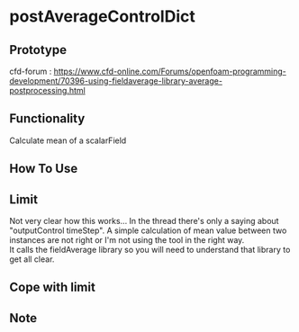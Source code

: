 # postAverageControlDict

## Prototype
cfd-forum : https://www.cfd-online.com/Forums/openfoam-programming-development/70396-using-fieldaverage-library-average-postprocessing.html

## Functionality
Calculate mean of a scalarField

## How To Use

## Limit
Not very clear how this works... In the thread there's only a saying about "outputControl timeStep". A simple calculation of mean value between two instances are not right or I'm not using the tool in the right way.   
It calls the fieldAverage library so you will need to understand that library to get all clear.

## Cope with limit

## Note
